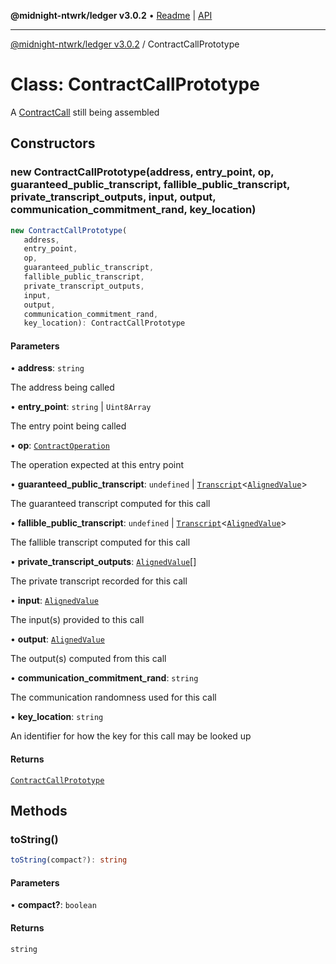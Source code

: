 **@midnight-ntwrk/ledger v3.0.2** • [Readme](../README.md) \| [API](../globals.md)

***

[@midnight-ntwrk/ledger v3.0.2](../README.md) / ContractCallPrototype

# Class: ContractCallPrototype

A [ContractCall](ContractCall.md) still being assembled

## Constructors

### new ContractCallPrototype(address, entry_point, op, guaranteed_public_transcript, fallible_public_transcript, private_transcript_outputs, input, output, communication_commitment_rand, key_location)

```ts
new ContractCallPrototype(
   address, 
   entry_point, 
   op, 
   guaranteed_public_transcript, 
   fallible_public_transcript, 
   private_transcript_outputs, 
   input, 
   output, 
   communication_commitment_rand, 
   key_location): ContractCallPrototype
```

#### Parameters

• **address**: `string`

The address being called

• **entry\_point**: `string` \| `Uint8Array`

The entry point being called

• **op**: [`ContractOperation`](ContractOperation.md)

The operation expected at this entry point

• **guaranteed\_public\_transcript**: `undefined` \| [`Transcript`](../type-aliases/Transcript.md)\<[`AlignedValue`](../type-aliases/AlignedValue.md)\>

The guaranteed transcript computed
for this call

• **fallible\_public\_transcript**: `undefined` \| [`Transcript`](../type-aliases/Transcript.md)\<[`AlignedValue`](../type-aliases/AlignedValue.md)\>

The fallible transcript computed for
this call

• **private\_transcript\_outputs**: [`AlignedValue`](../type-aliases/AlignedValue.md)[]

The private transcript recorded for
this call

• **input**: [`AlignedValue`](../type-aliases/AlignedValue.md)

The input(s) provided to this call

• **output**: [`AlignedValue`](../type-aliases/AlignedValue.md)

The output(s) computed from this call

• **communication\_commitment\_rand**: `string`

The communication randomness used
for this call

• **key\_location**: `string`

An identifier for how the key for this call may be
looked up

#### Returns

[`ContractCallPrototype`](ContractCallPrototype.md)

## Methods

### toString()

```ts
toString(compact?): string
```

#### Parameters

• **compact?**: `boolean`

#### Returns

`string`
